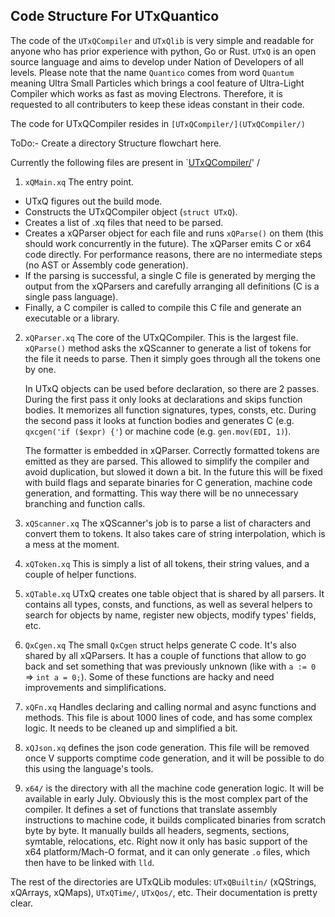 ## Code Structure For UTxQuantico

The code of the `UTxQCompiler` and `UTxQlib` is very simple and readable for anyone who has prior experience with python, Go or Rust. `UTxQ` is an open source language and aims to develop under Nation of Developers of all levels. Please note that the name `Quantico` comes from word `Quantum` meaning Ultra Small Particles which brings a cool feature of Ultra-Light Compiler which works as fast as moving Electrons. Therefore, it is requested to all contributers to keep these ideas constant in their code.    


The code for UTxQCompiler resides in  `[UTxQCompiler/](UTxQCompiler/)`

ToDo:- Create a directory Structure flowchart here. 

Currently the following files are present in `[UTxQCompiler/](UTxQCompiler/)'
/
1. `xQMain.xq` The entry point.
- UTxQ figures out the build mode.
- Constructs the UTxQCompiler object (`struct UTxQ`).
- Creates a list of .xq files that need to be parsed.
- Creates a xQParser object for each file and runs `xQParse()` on them (this should work concurrently in the future). The xQParser emits C or x64 code directly. For performance reasons, there are no intermediate steps (no AST or Assembly code generation).
- If the parsing is successful, a single C file is generated by merging the output from the xQParsers and carefully arranging all definitions (C is a single pass language).
- Finally, a C compiler is called to compile this C file and generate an executable or a library.

2. `xQParser.xq` The core of the UTxQCompiler. This is the largest file. `xQParse()` method asks the xQScanner to generate a list of tokens for the file it needs to parse. Then it simply goes through all the tokens one by one.

   In UTxQ objects can be used before declaration, so there are 2 passes. During the first pass it only looks at declarations and skips function bodies. It memorizes all function signatures, types, consts, etc. During the second pass it looks at function bodies and generates C  (e.g. `qxcgen('if ($expr) {'`) or machine code (e.g. `gen.mov(EDI, 1)`).

   The formatter is embedded in xQParser. Correctly formatted tokens are emitted as they are parsed. This allowed to simplify the compiler and avoid duplication, but slowed it down a bit. In the future this will be fixed with build flags and separate binaries for C generation, machine code generation, and formatting. This way there will be no unnecessary branching and function calls.
   
3. `xQScanner.xq` The xQScanner's job is to parse a list of characters and convert them to tokens. It also takes care of string interpolation, which is a mess at the moment.

4. `xQToken.xq` This is simply a list of all tokens, their string values, and a couple of helper functions.

5. `xQTable.xq` UTxQ creates one table object that is shared by all parsers. It contains all types, consts, and functions, as well as several helpers to search for objects by name, register new objects, modify types' fields, etc.

6. `QxCgen.xq` The small `QxCgen` struct helps generate C code. It's also shared by all xQParsers. It has a couple of functions that allow to go back and set something that was previously unknown (like with `a := 0` => `int a = 0;`). Some of these functions are hacky and need improvements and simplifications.

7. `xQFn.xq` Handles declaring and calling normal and async functions and methods. This file is about 1000 lines of code, and has some complex logic. It needs to be cleaned up and simplified a bit.

8. `xQJson.xq` defines the json code generation. This file will be removed once V supports comptime code generation, and it will be possible to do this using the language's tools.

9. `x64/` is the directory with all the machine code generation logic. It will be available in early July. Obviously this is the most complex part of the compiler. It defines a set of functions that translate assembly instructions to machine code, it builds complicated binaries from scratch byte by byte. It manually builds all headers, segments, sections, symtable, relocations, etc. Right now it only has basic support of the x64 platform/Mach-O format, and it can only generate `.o` files, which then have to be linked with `lld`.

The rest of the directories are UTxQLib modules: `UTxQBuiltin/` (xQStrings, xQArrays, xQMaps), `UTxQTime/`, `UTxQos/`, etc. Their documentation is pretty clear.
